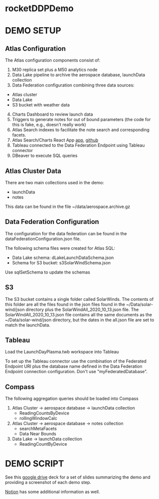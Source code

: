 # rocketDDPDemo

# DEMO SETUP

## Atlas Configuration

The Atlas configuration components consist of:

1. M30 replica set plus a M50 analytics node
2. Data Lake pipeline to archive the aerospace database, launchData collection
3. Data Federation configuration combining three data sources:
  * Atlas cluster
  * Data Lake
  * S3 bucket with weather data
4. Charts Dashboard to review launch data
5. Triggers to generate notes for out of bound parameters (the code for this is fake, e.g., doesn't really work)
6. Atlas Search indexes to facilitate the note search and corresponding facets.
7. Atlas Search/Charts React App [app](runkel-rfv-demo-tyypa.mongodbstitch.com), [github](https://github.com/ranfysvalle02/reactivesearch-mdb)
8. Tableau connected to the Data Federation Endpoint using Tableau connector
9. DBeaver to execute SQL queries
  

## Atlas Cluster Data
There are two main collections used in the demo:

* launchData
* notes

This data can be found in the file ~/data/aerospace.archive.gz

## Data Federation Configuration

The configuration for the data federation can be found in the dataFederationConfiguration.json file.

The following schema files were created for Atlas SQL:

- Data Lake schema: dLakeLaunchDataSchema.json
- Schema for S3 bucket: s3SolarWindSchema.json

Use sqlSetSchema to update the schemas

## S3

The S3 bucket contains a single folder called SolarWinds. The contents of this folder are all the files found in the json files found in the ~/Data/solar-wind/json directory plus the SolarWindAll_2020_10_13.json file. The SolarWindAll_2020_10_13.json file contains all the same documents as the ~/Data/solar-wind/json directory, but the dates in the all.json file are set to match the launchData.


## Tableau
Load the LaunchDayPlasma.twb workspace into Tableau

To set up the Tableau connector use the combination of the Federated Endpoint URI plus the database name defined in the Data Federation Endpoint connection configuration. Don't use "myFederatedDatabase".

## Compass

The following aggregation queries should be loaded into Compass

1. Atlas Cluster -> aerospace database -> launchData collection
   * ReadingCountsByDevice
   * rollingWindowCalc
2. Atlas Cluster -> aerospace database -> notes collection
   * searchMetaFacets
   * Data Near Bounds
3. Data Lake -> launchData collection
   * ReadingCountByDevice
   

# DEMO SCRIPT

See this [google drive](https://docs.google.com/presentation/d/1dNBiLadWn2thuiVTlG62leawAoE-QEDBHUJlMr-7fSo/edit?usp=sharing) deck for a set of slides summarizing the demo and providing a screenshot of each demo step.

[Notion](https://www.notion.so/jayrunkel/Forester-Wave-05Aug2022-d94f4b4e240043cb86dc686792590c46) has some additional information as well. 

